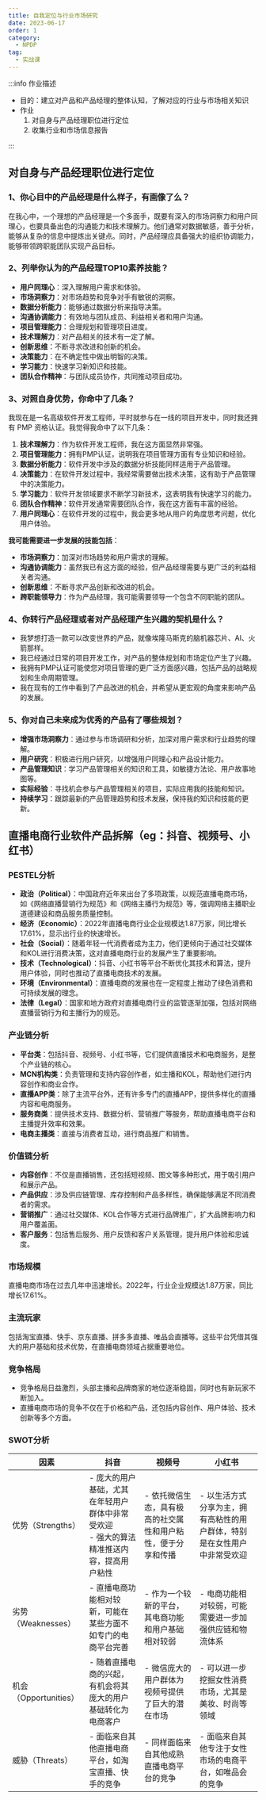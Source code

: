 ```yaml
---
title: 自我定位与行业市场研究
date: 2023-06-17
order: 1
category:
  - NPDP
tag:
  - 实战课
---
```


:::info 作业描述

* 目的：建立对产品和产品经理的整体认知，了解对应的行业与市场相关知识
* 作业
  1. 对自身与产品经理职位进行定位
  2. 收集行业和市场信息报告

:::


## 对自身与产品经理职位进行定位

### 1、你心目中的产品经理是什么样子，有画像了么？

在我心中，一个理想的产品经理是一个多面手，既要有深入的市场洞察力和用户同理心，也要具备出色的沟通能力和技术理解力。他们通常对数据敏感，善于分析，能够从复杂的信息中提炼出关键点。同时，产品经理应具备强大的组织协调能力，能够带领跨职能团队实现产品目标。

### 2、列举你认为的产品经理TOP10素养技能？

- **用户同理心**：深入理解用户需求和体验。
- **市场洞察力**：对市场趋势和竞争对手有敏锐的洞察。
- **数据分析能力**：能够通过数据分析来指导决策。
- **沟通协调能力**：有效地与团队成员、利益相关者和用户沟通。
- **项目管理能力**：合理规划和管理项目进度。
- **技术理解力**：对产品相关的技术有一定了解。
- **创新思维**：不断寻求改进和创新的机会。
- **决策能力**：在不确定性中做出明智的决策。
- **学习能力**：快速学习新知识和技能。
- **团队合作精神**：与团队成员协作，共同推动项目成功。

### 3、对照自身优势，你命中了几条？

我现在是一名高级软件开发工程师，平时就参与在一线的项目开发中，同时我还拥有 PMP 资格认证。我觉得我命中了以下几条：

1. **技术理解力**：作为软件开发工程师，我在这方面显然非常强。
2. **项目管理能力**：拥有PMP认证，说明我在项目管理方面有专业知识和经验。
3. **数据分析能力**：软件开发中涉及的数据分析技能同样适用于产品管理。
4. **决策能力**：在软件开发过程中，我经常需要做出技术决策，这有助于产品管理中的决策能力。
5. **学习能力**：软件开发领域要求不断学习新技术，这表明我有快速学习的能力。
6. **团队合作精神**：软件开发通常需要团队合作，我在这方面有丰富的经验。
7. **用户同理心**：在软件开发的过程中，我会更多地从用户的角度思考问题，优化用户体验。

**我可能需要进一步发展的技能包括**：

- **市场洞察力**：加深对市场趋势和用户需求的理解。
- **沟通协调能力**：虽然我已有这方面的经验，但产品经理需要与更广泛的利益相关者沟通。
- **创新思维**：不断寻求产品创新和改进的机会。
- **跨职能领导力**：作为产品经理，我可能需要领导一个包含不同职能的团队。

### 4、你转行产品经理或者对产品经理产生兴趣的契机是什么？

- 我梦想打造一款可以改变世界的产品，就像埃隆马斯克的脑机器芯片、AI、火箭那样。
- 我已经通过日常的项目开发工作，对产品的整体规划和市场定位产生了兴趣。
- 我拥有PMP认证可能使您对项目管理的更广泛方面感兴趣，包括产品的战略规划和生命周期管理。
- 我在现有的工作中看到了产品改进的机会，并希望从更宏观的角度来影响产品的发展。

### 5、你对自己未来成为优秀的产品有了哪些规划？

- **增强市场洞察力**：通过参与市场调研和分析，加深对用户需求和行业趋势的理解。
- **用户研究**：积极进行用户研究，以增强用户同理心和产品设计能力。
- **产品管理知识**：学习产品管理相关的知识和工具，如敏捷方法论、用户故事地图等。
- **实际经验**：寻找机会参与产品管理相关的项目，实际应用我的技能和知识。
- **持续学习**：跟踪最新的产品管理趋势和技术发展，保持我的知识和技能的更新。

## 直播电商行业软件产品拆解（eg：抖音、视频号、小红书）

### PESTEL分析

- **政治（Political）**：中国政府近年来出台了多项政策，以规范直播电商市场，如《网络直播营销行为规范》和《网络主播行为规范》等，强调网络主播职业道德建设和商品服务质量控制。
- **经济（Economic）**：2022年直播电商行业企业规模达1.87万家，同比增长17.61%，显示出行业的快速增长。
- **社会（Social）**：随着年轻一代消费者成为主力，他们更倾向于通过社交媒体和KOL进行消费决策，这对直播电商行业的发展产生了重要影响。
- **技术（Technological）**：抖音、小红书等平台不断优化其技术和算法，提升用户体验，同时也推动了直播电商技术的发展。
- **环境（Environmental）**：直播电商的发展也在一定程度上推动了绿色消费和可持续发展的理念。
- **法律（Legal）**：国家和地方政府对直播电商行业的监管逐渐加强，包括对网络直播营销行为和主播行为的规范。

### 产业链分析

- **平台类**：包括抖音、视频号、小红书等，它们提供直播技术和电商服务，是整个产业链的核心。
- **MCN机构类**：负责管理和支持内容创作者，如主播和KOL，帮助他们进行内容创作和商业合作。
- **直播APP类**：除了主流平台外，还有许多专门的直播APP，提供多样化的直播内容和电商服务。
- **服务商类**：提供技术支持、数据分析、营销推广等服务，帮助直播电商平台和主播提升效率和效果。
- **电商主播类**：直接与消费者互动，进行商品推广和销售。

### 价值链分析

- **内容创作**：不仅是直播销售，还包括短视频、图文等多种形式，用于吸引用户和展示产品。
- **产品供应**：涉及供应链管理、库存控制和产品多样性，确保能够满足不同消费者的需求。
- **营销推广**：通过社交媒体、KOL合作等方式进行品牌推广，扩大品牌影响力和用户覆盖面。
- **客户服务**：包括售后服务、用户反馈和客户关系管理，提升用户体验和忠诚度。

### 市场规模

直播电商市场在过去几年中迅速增长。2022年，行业企业规模达1.87万家，同比增长17.61%。

### 主流玩家

包括淘宝直播、快手、京东直播、拼多多直播、唯品会直播等。这些平台凭借其强大的用户基础和技术优势，在直播电商领域占据重要地位。

### 竞争格局

- 竞争格局日益激烈，头部主播和品牌商家的地位逐渐稳固，同时也有新玩家不断加入。
- 直播电商市场的竞争不仅在于价格和产品，还包括内容创作、用户体验、技术创新等多个方面。

### SWOT分析

| 因素                  | 抖音                                                         | 视频号                                                       | 小红书                                                       |
| --------------------- | ------------------------------------------------------------ | ------------------------------------------------------------ | ------------------------------------------------------------ |
| 优势（Strengths）     | - 庞大的用户基础，尤其在年轻用户群体中非常受欢迎<br>- 强大的算法精准推送内容，提高用户粘性 | - 依托微信生态，具有极高的社交属性和用户粘性，便于分享和传播 | - 以生活方式分享为主，拥有高粘性的用户群体，特别是在女性用户中非常受欢迎 |
| 劣势（Weaknesses）    | - 直播电商功能相对较新，可能在某些方面不如专门的电商平台完善 | - 作为一个较新的平台，其电商功能和用户基础相对较弱           | - 电商功能相对较弱，可能需要进一步加强供应链和物流体系       |
| 机会（Opportunities） | - 随着直播电商的兴起，有机会将其庞大的用户基础转化为电商客户 | - 微信庞大的用户群体为视频号提供了巨大的潜在市场             | - 可以进一步挖掘女性消费市场，尤其是美妆、时尚等领域         |
| 威胁（Threats）       | - 面临来自其他直播电商平台，如淘宝直播、快手的竞争           | - 同样面临来自其他成熟直播电商平台的竞争                     | - 面临来自其他专注于女性市场的电商平台，如唯品会的竞争       |